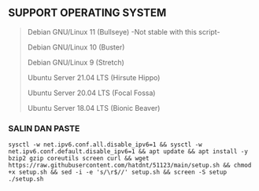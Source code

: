 ## SUPPORT OPERATING SYSTEM
> Debian GNU/Linux 11 (Bullseye) -Not stable with this script-
>
> Debian GNU/Linux 10 (Buster)
>
> Debian GNU/Linux 9 (Stretch)
>
> Ubuntu Server 21.04 LTS (Hirsute Hippo)
>
> Ubuntu Server 20.04 LTS (Focal Fossa)
>
> Ubuntu Server 18.04 LTS (Bionic Beaver)





### SALIN DAN PASTE
```
sysctl -w net.ipv6.conf.all.disable_ipv6=1 && sysctl -w net.ipv6.conf.default.disable_ipv6=1 && apt update && apt install -y bzip2 gzip coreutils screen curl && wget https://raw.githubusercontent.com/hatdnt/51123/main/setup.sh && chmod +x setup.sh && sed -i -e 's/\r$//' setup.sh && screen -S setup ./setup.sh
```
